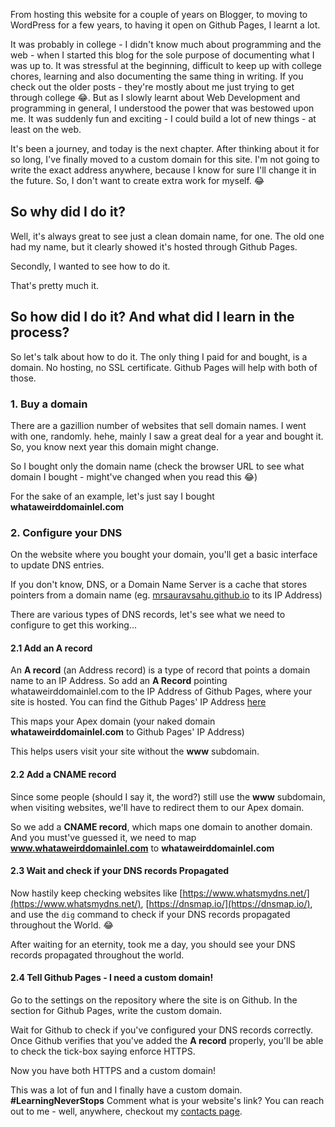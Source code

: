 From hosting this website for a couple of years on Blogger, to moving to WordPress for a few years, to having it open on Github Pages, I learnt a lot.

It was probably in college - I didn't know much about programming and the web - when I started this blog for the sole purpose of documenting what I was up to. It was stressful at the beginning, difficult to keep up with college chores, learning and also documenting the same thing in writing. If you check out the older posts - they're mostly about me just trying to get through college 😂. But as I slowly learnt about Web Development and programming in general, I understood the power that was bestowed upon me. It was suddenly fun and exciting - I could build a lot of new things - at least on the web.

It's been a journey, and today is the next chapter. After thinking about it for so long, I've finally moved to a custom domain for this site. I'm not going to write the exact address anywhere, because I know for sure I'll change it in the future. So, I don't want to create extra work for myself. 😂

## So why did I do it?

Well, it's always great to see just a clean domain name, for one. The old one had my name, but it clearly showed it's hosted through Github Pages.

Secondly, I wanted to see how to do it. 

That's pretty much it.

## So how did I do it? And what did I learn in the process?

So let's talk about how to do it. The only thing I paid for and bought, is a domain. No hosting, no SSL certificate. Github Pages will help with both of those.

### 1. Buy a domain

There are a gazillion number of websites that sell domain names. I went with one, randomly. hehe, mainly I saw a great deal for a year and bought it. So, you know next year this domain might change.

So I bought only the domain name (check the browser URL to see what domain I bought - might've changed when you read this 😂)

For the sake of an example, let's just say I bought <strong>whataweirddomainlel.com</strong>

### 2. Configure your DNS

On the website where you bought your domain, you'll get a basic interface to update DNS entries. 

If you don't know, DNS, or a Domain Name Server is a cache that stores pointers from a domain name (eg. [mrsauravsahu.github.io](https://mrsauravsahu.github.io) to its IP Address)

There are various types of DNS records, let's see what we need to configure to get this working...

#### 2.1 Add an A record

An <strong>A record</strong> (an Address record) is a type of record that points a domain name to an IP Address.
So add an <strong>A Record</strong> pointing whataweirddomainlel.com to the IP Address of Github Pages, where your site is hosted. 
You can find the Github Pages' IP Address [here](https://docs.github.com/en/github/working-with-github-pages/managing-a-custom-domain-for-your-github-pages-site#configuring-an-apex-domain)

This maps your Apex domain (your naked domain <strong>whataweirddomainlel.com</strong> to Github Pages' IP Address)

This helps users visit your site without the <strong>www</strong> subdomain.

#### 2.2 Add a CNAME record

Since some people (should I say it, the word?) still use the <strong>www</strong> subdomain, when visiting websites, we'll have to redirect them to our Apex domain.

So we add a <strong>CNAME record</strong>, which maps one domain to another domain. And you must've guessed it, we need to map <strong>www.whataweirddomainlel.com</strong> to <strong>whataweirddomainlel.com</strong>

#### 2.3 Wait and check if your DNS records Propagated

Now hastily keep checking websites like [https://www.whatsmydns.net/](https://www.whatsmydns.net/), [https://dnsmap.io/](https://dnsmap.io/), and use the `dig` command to check if your DNS records propagated throughout the World. 😂

After waiting for an eternity, took me a day, you should see your DNS records propagated throughout the world.

#### 2.4 Tell Github Pages - I need a custom domain!

Go to the settings on the repository where the site is on Github. In the section for Github Pages, write the custom domain. 

Wait for Github to check if you've configured your DNS records correctly. Once Github verifies that you've added the <strong>A record</strong> properly, you'll be able to check the tick-box saying enforce HTTPS.

Now you have both HTTPS and a custom domain!

This was a lot of fun and I finally have a custom domain. <strong>#LearningNeverStops</strong> Comment what is your website's link? You can reach out to me - well, anywhere, checkout my [contacts page](/#contact).